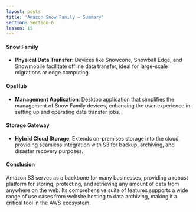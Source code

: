 ```yaml
---
layout: posts
title: 'Amazon Snow Family — Summary'
section: Section-6
lesson: 15
---
```


#### Snow Family

- **Physical Data Transfer**: Devices like Snowcone, Snowball Edge, and Snowmobile facilitate offline data transfer, ideal for large-scale migrations or edge computing.
<!-- pagebreak -->

#### OpsHub

- **Management Application**: Desktop application that simplifies the management of Snow Family devices, enhancing the user experience in setting up and operating data transfer jobs.
<!-- pagebreak -->

#### Storage Gateway

- **Hybrid Cloud Storage**: Extends on-premises storage into the cloud, providing seamless integration with S3 for backup, archiving, and disaster recovery purposes.
<!-- pagebreak -->

#### Conclusion

Amazon S3 serves as a backbone for many businesses, providing a robust platform for storing, protecting, and retrieving any amount of data from anywhere on the web. Its comprehensive suite of features supports a wide range of use cases from website hosting to data archiving, making it a critical tool in the AWS ecosystem.
